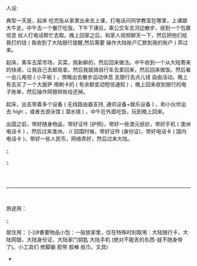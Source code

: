 
人设:

典型一天是，起床 吃完饭从家里出来去上课，打电话问同学教室在哪里，上课跟大牛走。中午去一个餐厅吃饭。下午下课后，乘公交车去河边散步，收到一个包裹信息 给人打电话帮忙去取。晚上回家之后，和家人视频聊天一下，然后把他们给我打的钱 ( 我收到了大陆银行提醒,然后需要 操作大陆账户汇款到我的账户 ) 弄过来。

起床，乘车去菜市场，买菜，挑新鲜的，然后回来做法。中午收到一个从大陆寄来的快递，让我自己去邮局拿。然后我就骑自行车去拿回来，然后回来做饭。然后看一会儿电视 ( 小平板 ) ，傍晚出去散步运动休息 去银行去点儿钱 自由活动。晚上有去买了一个大披萨 用刷卡的 ( 有余额变动短信通知 ) ，晚上回来收到银行的电子账单，然后操作网银转账给还掉。

起床，出去带着多个设备 ( 无线路由器支持, 通讯设备+娱乐设备 ) ，和小伙伴出去 high ，或者去游泳馆 ( 潜水镜 ) ，中午在外面吃饭，玩到晚上回来。

出国之前，带好随身物品，带好证件 (护照)，带好一些澳元纸钞，带好手机 ( 澳洲电话卡 ) ，然后过来澳洲。 // 回国时候，带好证件 (身份证)，带好电话卡 ( 国内电话卡 )，带好一些人民币，网络弄好，然后过来大陆。

[-](https://github.com/7900ms/000nottheater_deserted_systemsoftware/tree/master/supplementary/Zhihua#兴趣爱好)

[-](#大陆账户-操作一：通过支付宝汇款，操作二：通过网银汇款。选一个就可以，最终我的本地账户收到余额变动通知)

<br><br><hr><br>

旅途用：

[-](#)

居住用：
[-](#重要物品小包：一般放家里，仅在特殊时刻取用：大陆银行卡，大陆网银，大陆身份证，大陆家门钥匙 大陆手机 (绝对不能丢的东西-就不随身带了)。小工具们 修脚器 胶带 胶棒 纸巾。文具)

-
